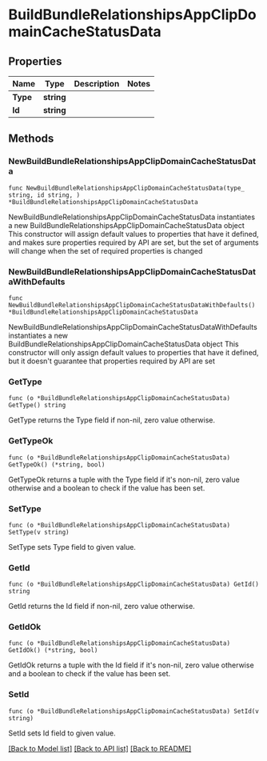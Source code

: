 # BuildBundleRelationshipsAppClipDomainCacheStatusData

## Properties

Name | Type | Description | Notes
------------ | ------------- | ------------- | -------------
**Type** | **string** |  | 
**Id** | **string** |  | 

## Methods

### NewBuildBundleRelationshipsAppClipDomainCacheStatusData

`func NewBuildBundleRelationshipsAppClipDomainCacheStatusData(type_ string, id string, ) *BuildBundleRelationshipsAppClipDomainCacheStatusData`

NewBuildBundleRelationshipsAppClipDomainCacheStatusData instantiates a new BuildBundleRelationshipsAppClipDomainCacheStatusData object
This constructor will assign default values to properties that have it defined,
and makes sure properties required by API are set, but the set of arguments
will change when the set of required properties is changed

### NewBuildBundleRelationshipsAppClipDomainCacheStatusDataWithDefaults

`func NewBuildBundleRelationshipsAppClipDomainCacheStatusDataWithDefaults() *BuildBundleRelationshipsAppClipDomainCacheStatusData`

NewBuildBundleRelationshipsAppClipDomainCacheStatusDataWithDefaults instantiates a new BuildBundleRelationshipsAppClipDomainCacheStatusData object
This constructor will only assign default values to properties that have it defined,
but it doesn't guarantee that properties required by API are set

### GetType

`func (o *BuildBundleRelationshipsAppClipDomainCacheStatusData) GetType() string`

GetType returns the Type field if non-nil, zero value otherwise.

### GetTypeOk

`func (o *BuildBundleRelationshipsAppClipDomainCacheStatusData) GetTypeOk() (*string, bool)`

GetTypeOk returns a tuple with the Type field if it's non-nil, zero value otherwise
and a boolean to check if the value has been set.

### SetType

`func (o *BuildBundleRelationshipsAppClipDomainCacheStatusData) SetType(v string)`

SetType sets Type field to given value.


### GetId

`func (o *BuildBundleRelationshipsAppClipDomainCacheStatusData) GetId() string`

GetId returns the Id field if non-nil, zero value otherwise.

### GetIdOk

`func (o *BuildBundleRelationshipsAppClipDomainCacheStatusData) GetIdOk() (*string, bool)`

GetIdOk returns a tuple with the Id field if it's non-nil, zero value otherwise
and a boolean to check if the value has been set.

### SetId

`func (o *BuildBundleRelationshipsAppClipDomainCacheStatusData) SetId(v string)`

SetId sets Id field to given value.



[[Back to Model list]](../README.md#documentation-for-models) [[Back to API list]](../README.md#documentation-for-api-endpoints) [[Back to README]](../README.md)


